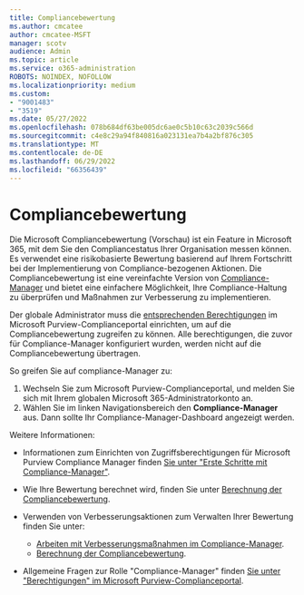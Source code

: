 ```yaml
---
title: Compliancebewertung
ms.author: cmcatee
author: cmcatee-MSFT
manager: scotv
audience: Admin
ms.topic: article
ms.service: o365-administration
ROBOTS: NOINDEX, NOFOLLOW
ms.localizationpriority: medium
ms.custom:
- "9001483"
- "3519"
ms.date: 05/27/2022
ms.openlocfilehash: 078b684df63be005dc6ae0c5b10c63c2039c566d
ms.sourcegitcommit: c4e8c29a94f840816a023131ea7b4a2bf876c305
ms.translationtype: MT
ms.contentlocale: de-DE
ms.lasthandoff: 06/29/2022
ms.locfileid: "66356439"
---
```

# <a name="compliance-score"></a>Compliancebewertung

Die Microsoft Compliancebewertung (Vorschau) ist ein Feature in Microsoft 365, mit dem Sie den Compliancestatus Ihrer Organisation messen können. Es verwendet eine risikobasierte Bewertung basierend auf Ihrem Fortschritt bei der Implementierung von Compliance-bezogenen Aktionen. Die Compliancebewertung ist eine vereinfachte Version von [Compliance-Manager](https://docs.microsoft.com/microsoft-365/compliance/compliance-manager-overview) und bietet eine einfachere Möglichkeit, Ihre Compliance-Haltung zu überprüfen und Maßnahmen zur Verbesserung zu implementieren. 

Der globale Administrator muss die [entsprechenden Berechtigungen](https://docs.microsoft.com/microsoft-365/security/office-365-security/permissions-in-the-security-and-compliance-center) im Microsoft Purview-Complianceportal einrichten, um auf die Compliancebewertung zugreifen zu können. Alle berechtigungen, die zuvor für Compliance-Manager konfiguriert wurden, werden nicht auf die Compliancebewertung übertragen.

So greifen Sie auf compliance-Manager zu:

1. Wechseln Sie zum Microsoft Purview-Complianceportal, und melden Sie sich mit Ihrem globalen Microsoft 365-Administratorkonto an.
1. Wählen Sie im linken Navigationsbereich den **Compliance-Manager** aus. Dann sollte Ihr Compliance-Manager-Dashboard angezeigt werden.

Weitere Informationen:

- Informationen zum Einrichten von Zugriffsberechtigungen für Microsoft Purview Compliance Manager finden [Sie unter "Erste Schritte mit Compliance-Manager"](https://docs.microsoft.com/microsoft-365/compliance/compliance-manager-setup#set-user-permissions-and-assign-roles).
- Wie Ihre Bewertung berechnet wird, finden Sie unter [Berechnung der Compliancebewertung](https://docs.microsoft.com/microsoft-365/compliance/compliance-score-calculation).
- Verwenden von Verbesserungsaktionen zum Verwalten Ihrer Bewertung finden Sie unter:

    - [Arbeiten mit Verbesserungsmaßnahmen im Compliance-Manager](https://docs.microsoft.com/microsoft-365/compliance/compliance-manager-improvement-actions).
    - [Berechnung der Compliancebewertung](https://docs.microsoft.com/microsoft-365/compliance/compliance-score-calculation#action-types-and-points).

- Allgemeine Fragen zur Rolle "Compliance-Manager" finden [Sie unter "Berechtigungen" im Microsoft Purview-Complianceportal](https://docs.microsoft.com/microsoft-365/compliance/microsoft-365-compliance-center-permissions).